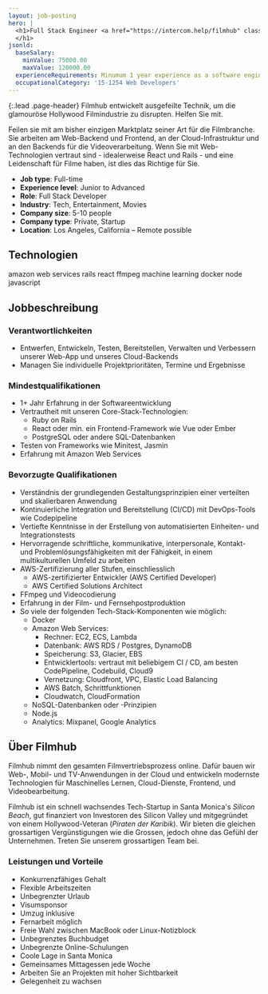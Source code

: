 ```yaml
---
layout: job-posting
hero: |
  <h1>Full Stack Engineer <a href="https://intercom.help/filmhub" class="contact-us" class="btn btn-warning">Apply</a>
  </h1>
jsonld:
  baseSalary:
    minValue: 75000.00
    maxValue: 120000.00
  experienceRequirements: Minumum 1 year experience as a software engineer
  occupationalCategory: '15-1254 Web Developers'
---
```

{:.lead .page-header}
Filmhub entwickelt ausgefeilte Technik, um die glamouröse Hollywood Filmindustrie zu disrupten. Helfen Sie mit.

Feilen sie mit am bisher einzigen Marktplatz seiner Art für die Filmbranche. Sie arbeiten am Web-Backend und Frontend, an der Cloud-Infrastruktur und an den Backends für die Videoverarbeitung. Wenn Sie mit Web-Technologien vertraut sind - idealerweise React und Rails - und eine Leidenschaft für Filme haben, ist dies das Richtige für Sie.

- **Job type**: Full-time
- **Experience level**: Junior to Advanced
- **Role**: Full Stack Developer
- **Industry**: Tech, Entertainment, Movies
- **Company size**: 5-10 people
- **Company type**: Private, Startup
- **Location**: Los Angeles, California &ndash; Remote possible

## Technologien
<span class="label label-primary">amazon web services</span> <span class="label label-primary">rails</span> <span class="label label-primary">react</span> <span class="label label-primary">ffmpeg</span> <span class="label label-primary">machine learning</span> <span class="label label-primary">docker</span> <span class="label label-primary">node</span> <span class="label label-primary">javascript</span>

## Jobbeschreibung

### Verantwortlichkeiten

- Entwerfen, Entwickeln, Testen, Bereitstellen, Verwalten und Verbessern unserer Web-App und unseres Cloud-Backends
- Managen Sie individuelle Projektprioritäten, Termine und Ergebnisse


### Mindestqualifikationen

- 1+ Jahr Erfahrung in der Softwareentwicklung
- Vertrautheit mit unseren Core-Stack-Technologien:
  + Ruby on Rails
  + React oder min. ein Frontend-Framework wie Vue oder Ember
  + PostgreSQL oder andere SQL-Datenbanken
- Testen von Frameworks wie Minitest, Jasmin
- Erfahrung mit Amazon Web Services

### Bevorzugte Qualifikationen

- Verständnis der grundlegenden Gestaltungsprinzipien einer verteilten und skalierbaren Anwendung
- Kontinuierliche Integration und Bereitstellung (CI/CD) mit DevOps-Tools wie Codepipeline
- Vertiefte Kenntnisse in der Erstellung von automatisierten Einheiten- und Integrationstests
- Hervorragende schriftliche, kommunikative, interpersonale, Kontakt- und Problemlösungsfähigkeiten mit der Fähigkeit, in einem multikulturellen Umfeld zu arbeiten
- AWS-Zertifizierung aller Stufen, einschliesslich
  + AWS-zertifizierter Entwickler (AWS Certified Developer)
  + AWS Certified Solutions Architect
- FFmpeg und Videocodierung
- Erfahrung in der Film- und Fernsehpostproduktion
- So viele der folgenden Tech-Stack-Komponenten wie möglich:
  + Docker
  + Amazon Web Services:
    * Rechner: EC2, ECS, Lambda
    * Datenbank: AWS RDS / Postgres, DynamoDB
    * Speicherung: S3, Glacier, EBS
    * Entwicklertools: vertraut mit beliebigem CI / CD, am besten CodePipeline, Codebuild, Cloud9
    * Vernetzung: Cloudfront, VPC, Elastic Load Balancing
    * AWS Batch, Schrittfunktionen
    * Cloudwatch, CloudFormation
  + NoSQL-Datenbanken oder -Prinzipien
  + Node.js
  + Analytics: Mixpanel, Google Analytics

## Über Filmhub

Filmhub nimmt den gesamten Filmvertriebsprozess online. Dafür bauen wir Web-, Mobil- und TV-Anwendungen in der Cloud und entwickeln modernste Technologien für Maschinelles Lernen, Cloud-Dienste, Frontend, und Videobearbeitung.</p>

Filmhub ist ein schnell wachsendes Tech-Startup in Santa Monica's _Silicon Beach_, gut finanziert von Investoren des Silicon Valley und mitgegründet von einem Hollywood-Veteran (_Piraten der Karibik_). Wir bieten die gleichen grossartigen Vergünstigungen wie die Grossen, jedoch ohne das Gefühl der Unternehmen. Treten Sie unserem grossartigen Team bei.

### Leistungen und Vorteile

- Konkurrenzfähiges Gehalt
- Flexible Arbeitszeiten
- Unbegrenzter Urlaub
- Visumsponsor
- Umzug inklusive
- Fernarbeit möglich
- Freie Wahl zwischen MacBook oder Linux-Notizblock
- Unbegrenztes Buchbudget
- Unbegrenzte Online-Schulungen
- Coole Lage in Santa Monica
- Gemeinsames Mittagessen jede Woche
- Arbeiten Sie an Projekten mit hoher Sichtbarkeit
- Gelegenheit zu wachsen
